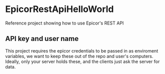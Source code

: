 # EpicorRestApiHelloWorld
Reference project showing how to use Epicor's REST API

## API key and user name
This project requires the epicor credentials to be passed in as enviroment variables, we want to keep these out of the repo and user's computers.
Ideally, only your server holds these, and the clients just ask the server for data.

